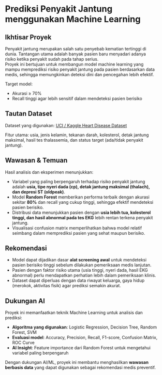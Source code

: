 # Prediksi Penyakit Jantung menggunakan Machine Learning

## Ikhtisar Proyek
Penyakit jantung merupakan salah satu penyebab kematian tertinggi di dunia. Tantangan utama adalah banyak pasien baru menyadari adanya risiko ketika penyakit sudah pada tahap serius.  
Proyek ini bertujuan untuk membangun model machine learning yang mampu memprediksi risiko penyakit jantung pada pasien berdasarkan data medis, sehingga memungkinkan deteksi dini dan pencegahan lebih efektif.  

Target model:  
- Akurasi ≥ 70%  
- Recall tinggi agar lebih sensitif dalam mendeteksi pasien berisiko  

## Tautan Dataset
Dataset yang digunakan: [UCI / Kaggle Heart Disease Dataset](https://www.kaggle.com/datasets/johnsmith88/heart-disease-dataset)  

Fitur utama: usia, jenis kelamin, tekanan darah, kolesterol, detak jantung maksimal, hasil tes thalassemia, dan status target (ada/tidak penyakit jantung).  

## Wawasan & Temuan
Hasil analisis dan eksperimen menunjukkan:  
- Variabel yang paling berpengaruh terhadap risiko penyakit jantung adalah **usia, tipe nyeri dada (cp), detak jantung maksimal (thalach), dan depresi ST (oldpeak)**.  
- Model **Random Forest** memberikan performa terbaik dengan akurasi sekitar **80%** dan recall yang cukup tinggi, sehingga efektif mendeteksi pasien berisiko.  
- Distribusi data menunjukkan pasien dengan **usia lebih tua, kolesterol tinggi, dan hasil abnormal pada tes EKG** lebih rentan terkena penyakit jantung.  
- Visualisasi confusion matrix memperlihatkan bahwa model relatif seimbang dalam memprediksi pasien yang sehat maupun berisiko.  

## Rekomendasi
- Model dapat dijadikan dasar **alat screening awal** untuk mendeteksi pasien berisiko tinggi sebelum dilakukan pemeriksaan medis lanjutan.  
- Pasien dengan faktor risiko utama (usia tinggi, nyeri dada, hasil EKG abnormal) perlu mendapatkan perhatian lebih dalam pemeriksaan klinis.  
- Dataset dapat diperluas dengan data riwayat keluarga, gaya hidup (merokok, aktivitas fisik) agar prediksi semakin akurat.  

## Dukungan AI
Proyek ini memanfaatkan teknik Machine Learning untuk analisis dan prediksi:  
- **Algoritma yang digunakan**: Logistic Regression, Decision Tree, Random Forest, SVM  
- **Evaluasi model**: Accuracy, Precision, Recall, F1-score, Confusion Matrix, ROC Curve  
- **AI Insight**: Feature importance dari Random Forest untuk mengetahui variabel paling berpengaruh  

Dengan dukungan AI/ML, proyek ini membantu menghasilkan **wawasan berbasis data** yang dapat digunakan sebagai rekomendasi medis preventif.  
